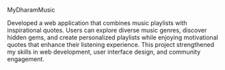 MyDharamMusic



Developed a web application that combines music playlists with inspirational quotes.
Users can explore diverse music genres, discover hidden gems, and create
personalized playlists while enjoying motivational quotes that enhance their
listening experience. This project strengthened my skills in web development, user
interface design, and community engagement.
